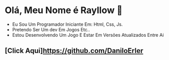 # Olá, Meu Nome é Rayllow 👋
- Eu Sou Um Programador Iniciante Em: Html, Css, Js.
- Pretendo Ser Um dev Em Jogos Etc..
- Estou Desenvolvendo Um  Jogo E Estar Em Versões Atualizados Entre Ai
## [Click Aqui]https://github.com/DaniloErler
